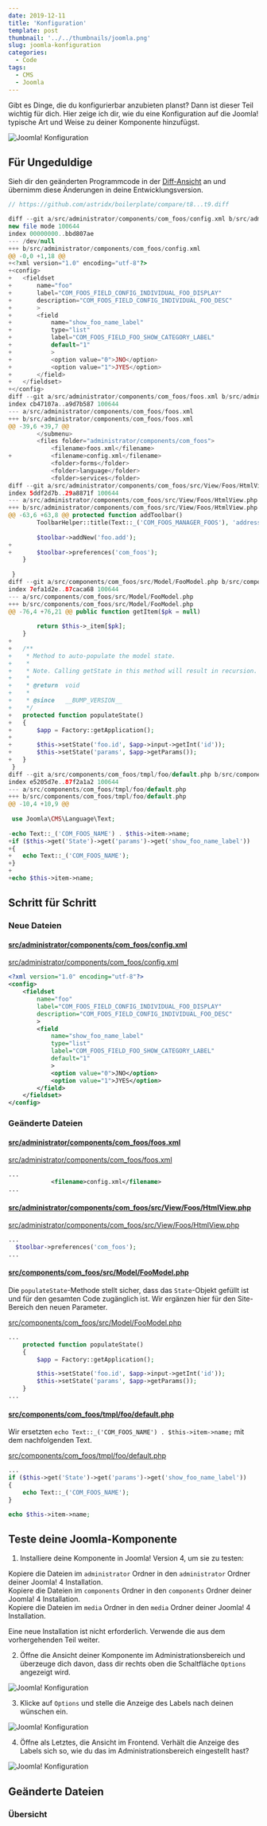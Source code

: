 ```yaml
---
date: 2019-12-11
title: 'Konfiguration'
template: post
thumbnail: '../../thumbnails/joomla.png'
slug: joomla-konfiguration
categories:
  - Code
tags:
  - CMS
  - Joomla
---
```


Gibt es Dinge, die du konfigurierbar anzubieten planst? Dann ist dieser Teil wichtig für dich. Hier zeige ich dir, wie du eine Konfiguration auf die Joomla! typische Art und Weise zu deiner Komponente hinzufügst.

![Joomla! Konfiguration](/images/j4x11x2.png)

## Für Ungeduldige

Sieh dir den geänderten Programmcode in der [Diff-Ansicht](https://github.com/astridx/boilerplate/compare/t8...t9) an und übernimm diese Änderungen in deine Entwicklungsversion.

```php {numberLines diff}
// https://github.com/astridx/boilerplate/compare/t8...t9.diff

diff --git a/src/administrator/components/com_foos/config.xml b/src/administrator/components/com_foos/config.xml
new file mode 100644
index 00000000..bbd807ae
--- /dev/null
+++ b/src/administrator/components/com_foos/config.xml
@@ -0,0 +1,18 @@
+<?xml version="1.0" encoding="utf-8"?>
+<config>
+	<fieldset
+		name="foo"
+		label="COM_FOOS_FIELD_CONFIG_INDIVIDUAL_FOO_DISPLAY"
+		description="COM_FOOS_FIELD_CONFIG_INDIVIDUAL_FOO_DESC"
+		>
+		<field
+			name="show_foo_name_label"
+			type="list"
+			label="COM_FOOS_FIELD_FOO_SHOW_CATEGORY_LABEL"
+			default="1"
+			>
+			<option value="0">JNO</option>
+			<option value="1">JYES</option>
+		</field>
+	</fieldset>
+</config>
diff --git a/src/administrator/components/com_foos/foos.xml b/src/administrator/components/com_foos/foos.xml
index cb47107a..a9d7b587 100644
--- a/src/administrator/components/com_foos/foos.xml
+++ b/src/administrator/components/com_foos/foos.xml
@@ -39,6 +39,7 @@
 		</submenu>
 		<files folder="administrator/components/com_foos">
 			<filename>foos.xml</filename>
+			<filename>config.xml</filename>
 			<folder>forms</folder>
 			<folder>language</folder>
 			<folder>services</folder>
diff --git a/src/administrator/components/com_foos/src/View/Foos/HtmlView.php b/src/administrator/components/com_foos/src/View/Foos/HtmlView.php
index 5ddf2d7b..29a8871f 100644
--- a/src/administrator/components/com_foos/src/View/Foos/HtmlView.php
+++ b/src/administrator/components/com_foos/src/View/Foos/HtmlView.php
@@ -63,6 +63,8 @@ protected function addToolbar()
 		ToolbarHelper::title(Text::_('COM_FOOS_MANAGER_FOOS'), 'address foo');
 
 		$toolbar->addNew('foo.add');
+
+		$toolbar->preferences('com_foos');
 	}
 
 }
diff --git a/src/components/com_foos/src/Model/FooModel.php b/src/components/com_foos/src/Model/FooModel.php
index 7efa1d2e..87caca68 100644
--- a/src/components/com_foos/src/Model/FooModel.php
+++ b/src/components/com_foos/src/Model/FooModel.php
@@ -76,4 +76,21 @@ public function getItem($pk = null)
 
 		return $this->_item[$pk];
 	}
+
+	/**
+	 * Method to auto-populate the model state.
+	 *
+	 * Note. Calling getState in this method will result in recursion.
+	 *
+	 * @return  void
+	 *
+	 * @since   __BUMP_VERSION__
+	 */
+	protected function populateState()
+	{
+		$app = Factory::getApplication();
+
+		$this->setState('foo.id', $app->input->getInt('id'));
+		$this->setState('params', $app->getParams());
+	}
 }
diff --git a/src/components/com_foos/tmpl/foo/default.php b/src/components/com_foos/tmpl/foo/default.php
index e5205d7e..87f2a1a2 100644
--- a/src/components/com_foos/tmpl/foo/default.php
+++ b/src/components/com_foos/tmpl/foo/default.php
@@ -10,4 +10,9 @@
 
 use Joomla\CMS\Language\Text;
 
-echo Text::_('COM_FOOS_NAME') . $this->item->name;
+if ($this->get('State')->get('params')->get('show_foo_name_label'))
+{
+	echo Text::_('COM_FOOS_NAME');
+}
+
+echo $this->item->name;

```

## Schritt für Schritt

### Neue Dateien

#### [src/administrator/components/com_foos/config.xml](https://github.com/astridx/boilerplate/compare/t8...t9#diff-9be56d6cedb2c832265e47642f0afb25)

[src/administrator/components/com_foos/config.xml](https://github.com/astridx/boilerplate/blob/18417fb928286a84f8a5151f86e4c0cc0aeb64dd/src/administrator/components/com_foos/config.xml)

```xml
<?xml version="1.0" encoding="utf-8"?>
<config>
	<fieldset
		name="foo"
		label="COM_FOOS_FIELD_CONFIG_INDIVIDUAL_FOO_DISPLAY"
		description="COM_FOOS_FIELD_CONFIG_INDIVIDUAL_FOO_DESC"
		>
		<field
			name="show_foo_name_label"
			type="list"
			label="COM_FOOS_FIELD_FOO_SHOW_CATEGORY_LABEL"
			default="1"
			>
			<option value="0">JNO</option>
			<option value="1">JYES</option>
		</field>
	</fieldset>
</config>
```

### Geänderte Dateien

#### [src/administrator/components/com_foos/foos.xml](https://github.com/astridx/boilerplate/compare/t8...t9#diff-1ff20be1dacde6c4c8e68e90161e0578)

[src/administrator/components/com_foos/foos.xml](https://github.com/astridx/boilerplate/blob/18417fb928286a84f8a5151f86e4c0cc0aeb64dd/src/administrator/components/com_foos/foos.xml)

```xml
...
			<filename>config.xml</filename>
...
```

#### [src/administrator/components/com_foos/src/View/Foos/HtmlView.php](https://github.com/astridx/boilerplate/compare/t8...t9#diff-8e3d37bbd99544f976bf8fd323eb5250)

[src/administrator/components/com_foos/src/View/Foos/HtmlView.php](https://github.com/astridx/boilerplate/blob/18417fb928286a84f8a5151f86e4c0cc0aeb64dd/src/administrator/components/com_foos/src/View/Foos/HtmlView.php)

```php
...
  $toolbar->preferences('com_foos');
...
```

#### [src/components/com_foos/src/Model/FooModel.php](https://github.com/astridx/boilerplate/compare/t8...t9#diff-599caddf64a6ed0c335bc9c9f828f029)

Die `populateState`-Methode stellt sicher, dass das `State`-Objekt gefüllt ist und für den gesamten Code zugänglich ist. Wir ergänzen hier für den Site-Bereich den neuen Parameter.

[src/components/com_foos/src/Model/FooModel.php](https://github.com/astridx/boilerplate/blob/18417fb928286a84f8a5151f86e4c0cc0aeb64dd/src/components/com_foos/src/Model/FooModel.php)

```php
...
	protected function populateState()
	{
		$app = Factory::getApplication();

		$this->setState('foo.id', $app->input->getInt('id'));
		$this->setState('params', $app->getParams());
	}
...
```

#### [src/components/com_foos/tmpl/foo/default.php](https://github.com/astridx/boilerplate/compare/t8...t9#diff-a33732ebd6992540b8adca5615b51a1f)

Wir ersetzten `echo Text::_('COM_FOOS_NAME') . $this->item->name;` mit dem nachfolgenden Text.

[src/components/com_foos/tmpl/foo/default.php](https://github.com/astridx/boilerplate/blob/18417fb928286a84f8a5151f86e4c0cc0aeb64dd/src/components/com_foos/tmpl/foo/default.php)

```php
...
if ($this->get('State')->get('params')->get('show_foo_name_label'))
{
	echo Text::_('COM_FOOS_NAME');
}

echo $this->item->name;

```

## Teste deine Joomla-Komponente

1. Installiere deine Komponente in Joomla! Version 4, um sie zu testen:

Kopiere die Dateien im `administrator` Ordner in den `administrator` Ordner deiner Joomla! 4 Installation.  
Kopiere die Dateien im `components` Ordner in den `components` Ordner deiner Joomla! 4 Installation.  
Kopiere die Dateien im `media` Ordner in den `media` Ordner deiner Joomla! 4 Installation.

Eine neue Installation ist nicht erforderlich. Verwende die aus dem vorhergehenden Teil weiter.

2. Öffne die Ansicht deiner Komponente im Administrationsbereich und überzeuge dich davon, dass dir rechts oben die Schaltfläche `Options` angezeigt wird.

![Joomla! Konfiguration](/images/j4x11x1.png)

3. Klicke auf `Options` und stelle die Anzeige des Labels nach deinen wünschen ein.

![Joomla! Konfiguration](/images/j4x11x2.png)

4. Öffne als Letztes, die Ansicht im Frontend. Verhält die Anzeige des Labels sich so, wie du das im Administrationsbereich eingestellt hast?

![Joomla! Konfiguration](/images/j4x11x3.png)

## Geänderte Dateien

### Übersicht
